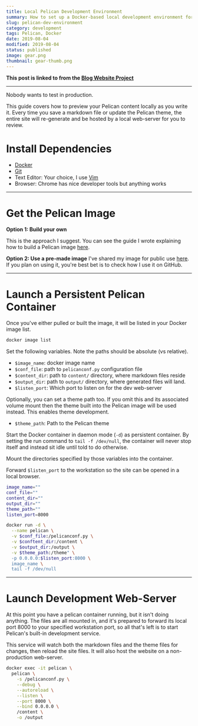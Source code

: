 ```yaml
---
title: Local Pelican Development Environment
summary: How to set up a Docker-based local development environment for Pelican static sites.
slug: pelican-dev-environment
category: development
tags: Pelican, Docker
date: 2019-08-04
modified: 2019-08-04
status: published
image: gear.png
thumbnail: gear-thumb.png
---
```



**This post is linked to from the [Blog Website Project](/blog-website.html)**

---

Nobody wants to test in production.

This guide covers how to preview your Pelican content locally as you write it.
Every time you save a markdown file or update the Pelican theme, the entire
site will re-generate and be hosted by a local web-server for you to review.


# Install Dependencies

- [Docker](https://docs.docker.com/install/)
- [Git](https://git-scm.com/book/en/v2/Getting-Started-Installing-Git)
- Text Editor: Your choice, I use [Vim](https://github.com/vim/vim)
- Browser: Chrome has nice developer tools but anything works


---


# Get the Pelican Image

**Option 1: Build your own**

This is the approach I suggest. You can see the guide I wrote explaining how to
build a Pelican image [here](/docker-pelican-image.html).

**Option 2: Use a pre-made image**
I've shared my image for public use [here](https://hub.docker.com/r/kpericak/pelican).
If you plan on using it, you're best bet is to check how I use it on GitHub.


---


# Launch a Persistent Pelican Container

Once you've either pulled or built the image, it will be listed in your Docker
image list.

```bash
docker image list
```

Set the following variables. Note the paths should be absolute (vs relative).

- `$image_name`: docker image name
- `$conf_file`: path to `pelicanconf.py` configuration file
- `$content_dir`: path to `content/` directory, where markdown files reside
- `$output_dir`: path to `output/` directory, where generated files will land.
- `$listen_port`: Which port to listen on for the dev web-server

Optionally, you can set a theme path too. If you omit this and its associated
volume mount then the theme built into the Pelican image will be used instead.
This enables theme development.

- `$theme_path`: Path to the Pelican theme

Start the Docker container in daemon mode (`-d`)  as persistent container.
By setting the run command to `tail -f /dev/null`, the container will never
stop itself and instead sit idle until told to do otherwise.

Mount the directories specified by those variables into the container.

Forward `$listen_port` to the workstation so the site can be opened in a local
browser.

```bash
image_name=""
conf_file=""
content_dir=""
output_dir=""
theme_path=""
listen_port=8000

docker run -d \
  --name pelican \
  -v $conf_file:/pelicanconf.py \
  -v $conftent_dir:/content \
  -v $output_dir:/output \
  -v $theme_path:/theme" \
  -p 0.0.0.0:$listen_port:8000 \
  image_name \
  tail -f /dev/null
```

---


# Launch Development Web-Server

At this point you have a pelican container running, but it isn't doing
anything. The files are all mounted in, and it's prepared to forward its local
port 8000 to your specified workstation port, so all that's left is to start
Pelican's built-in development service.

This service will watch both the markdown files and the theme files for
changes, then reload the site files. It will also host the website on a
non-production web-server.

```bash
docker exec -it pelican \
  pelican \
    -s /pelicanconf.py \
    --debug \
    --autoreload \
    --listen \
    --port 8000 \
    --bind 0.0.0.0 \
    /content \
    -o /output
````
